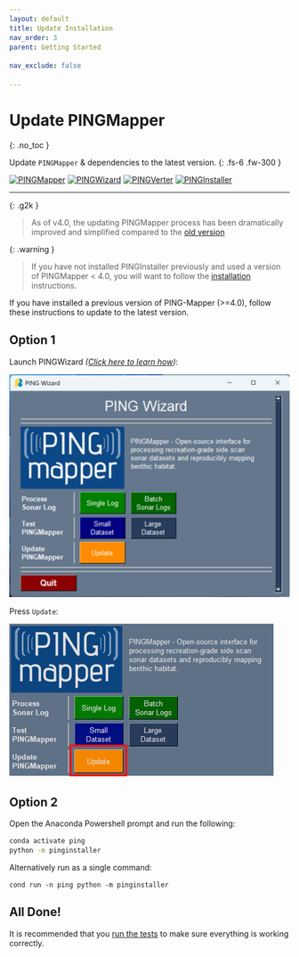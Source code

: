 ```yaml
---
layout: default
title: Update Installation
nav_order: 3
parent: Getting Started

nav_exclude: false

---
```


# Update PINGMapper
{: .no_toc }

Update `PINGMapper` & dependencies to the latest version.
{: .fs-6 .fw-300 }

[![PINGMapper](https://img.shields.io/pypi/v/pingmapper?label=PINGMapper)](https://pypi.org/project/pingmapper/) [![PINGWizard](https://img.shields.io/pypi/v/pingwizard?label=PINGWizard)](https://pypi.org/project/pingwizard/) [![PINGVerter](https://img.shields.io/pypi/v/pingverter?label=PINGVerter)](https://pypi.org/project/pingverter/) [![PINGInstaller](https://img.shields.io/pypi/v/pinginstaller?label=PINGInstaller)](https://pypi.org/project/pinginstaller/)

---

{: .g2k }
> As of v4.0, the updating PINGMapper process has been dramatically improved and simplified compared to the [old version](./UpdateInstallation_v1.md)

{: .warning }
> If you have not installed PINGInstaller previously and used a version of PINGMapper < 4.0, you will want to follow the [installation](./Installation.md) instructions.

If you have installed a previous version of PING-Mapper (>=4.0), follow these instructions to update to the latest version.

## Option 1

Launch PINGWizard *([Click here to learn how](./PINGWizard.md))*:

<img src="../../assets/running/PINGWizard_gui.PNG"/>

Press `Update`:

<img src="../../assets/install/pingwizard_update.PNG"/>

## Option 2

Open the Anaconda Powershell prompt and run the following:

```bash
conda activate ping
python -m pinginstaller
```

Alternatively run as a single command:

```base
cond run -n ping python -m pinginstaller
```

## All Done!

It is recommended that you [run the tests](./Testing.md) to make sure everything is working correctly.